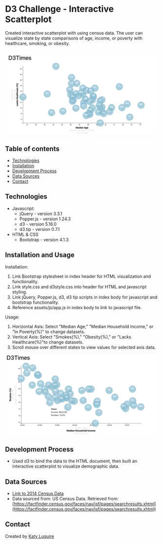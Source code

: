 # D3 Challenge - Interactive Scatterplot 

Created interactive scatterplot with using census data. The user can visualize state by state comparisons of age, income, or poverty with healthcare, smoking, or obesity.
##

![Scatterplot Demo](images/scatter_demo1.png)

## Table of contents

* [Technologies](#technologies)
* [Installation](#installation)
* [Development Process](#development-process)
* [Data Sources](#data-sources)
* [Contact](#contact)

## Technologies

* Javascript:
  * jQuery - version 3.3.1
  * Popper.js - version 1.24.3
  * d3 - version 5.16.0
  * d3.tip - version 0.7.1
* HTML & CSS
  * Bootstrap - version 4.1.3

## Installation and Usage
Installation: 
1. Link Bootstrap stylesheet in index header for HTML visualization and functionality.
2. Link style.css and d3style.css into header for HTML and javascript styling.
3. Link jQuery, Popper.js, d3, d3 tip scripts in index body for javascript and bootstrap functionality.
4. Reference assets/js/app.js in index body to link to javascript file. 

Usage:
1. Horizontal Asis: Select "Median Age," "Median Household Income," or "In Poverty(%)" to change datasets. 
2. Vertical Axis: Select "Smokes(%)," "Obesity(%)," or "Lacks Healthcare(%)"to change  datasets. 
3. Scroll mouse over different states to view values for selected axis data.

![Scatterplot Demo](images/scatter_demo2.png)

## Development Process

* Used d3 to bind the data to the HTML document, then built an interactive scatterplot to visualize demographic data.  

## Data Sources
* [Link to 2014 Census Data](D3_data_journalism/assets/data/data.csv)
* Data sourced from: US Census Data. Retrieved from: [https://factfinder.census.gov/faces/nav/jsf/pages/searchresults.xhtml](https://factfinder.census.gov/faces/nav/jsf/pages/searchresults.xhtml)

## Contact
Created by [Katy Luquire](https://github.com/CatherineLuquire)
